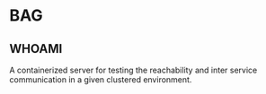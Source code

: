 # BAG

## WHOAMI
A containerized server for testing the reachability and inter service communication in a given clustered environment.